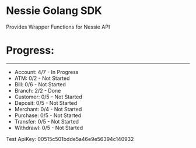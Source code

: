 # Nessie Golang SDK
Provides Wrapper Functions for Nessie API


# Progress:
------
* Account: 4/7 - In Progress
* ATM: 0/2 - Not Started
* Bill: 0/6 - Not Started
* Branch: 2/2 - Done
* Customer: 0/5 - Not Started
* Deposit: 0/5 - Not Started
* Merchant: 0/4 - Not Started
* Purchase: 0/5 - Not Started
* Transfer: 0/5 - Not Started
* Withdrawl: 0/5 - Not Started

Test ApiKey: 00515c501bdde5a46e9e56394c140932
